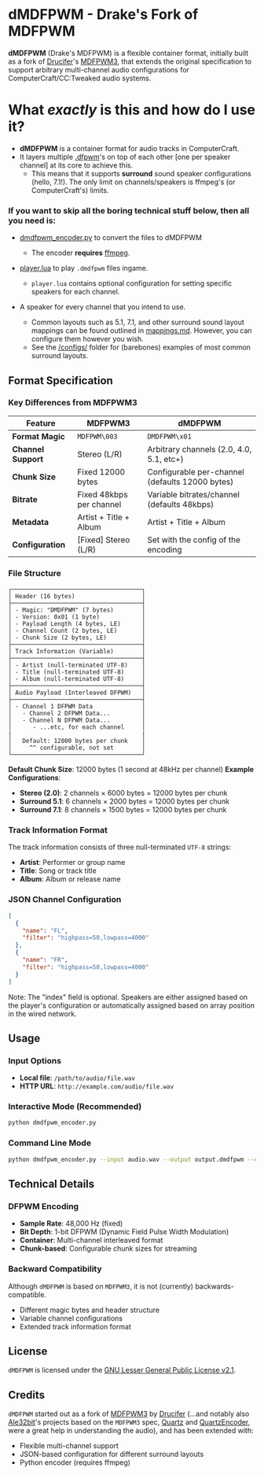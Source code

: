 # dMDFPWM - Drake's Fork of MDFPWM

**dMDFPWM** (Drake's MDFPWM) is a flexible container format, initially built as a fork of [Drucifer](https://github.com/drucifer-sc)'s [MDFPWM3](https://github.com/drucifer-sc/MDFPWM3), that extends the original specification to support arbitrary multi-channel audio configurations for ComputerCraft/CC:Tweaked audio systems.



# What *exactly* is this and how do I use it?
- **dMDFPWM** is a container format for audio tracks in ComputerCraft.
- It layers multiple [.dfpwm](https://tweaked.cc/library/cc.audio.dfpwm.html)'s on top of each other [one per speaker channel] at its core to achieve this.
  - This means that it supports **surround** sound speaker configurations (hello, 7.1!). The only limit on channels/speakers is ffmpeg's (or ComputerCraft's) limits.

### If you want to skip all the boring technical stuff below, then all you need is: 

- [dmdfpwm_encoder.py](https://github.com/drake-dot-o/dMDFPWM/blob/main/dmdfpwm_encoder.py) to convert the files to dMDFPWM
  - The encoder **requires** [ffmpeg](https://www.ffmpeg.org).

- [player.lua](https://github.com/drake-dot-o/dMDFPWM/blob/main/cc/player.lua) to play `.dmdfpwm` files ingame.
  - `player.lua` contains optional configuration for setting specific speakers for each channel.

- A speaker for every channel that you intend to use. 
  - Common layouts such as 5.1, 7.1, and other surround sound layout mappings can be found outlined in [mappings.md](https://github.com/drake-dot-o/dMDFPWM/blob/main/mappings.md). However, you can configure them however you wish. 
  - See the [/configs/](https://github.com/drake-dot-o/dMDFPWM/tree/main/configs) folder for (barebones) examples of most common surround layouts.


## Format Specification

### Key Differences from MDFPWM3

| Feature | MDFPWM3 | dMDFPWM |
|---------|---------|---------|
| **Format Magic** | `MDFPWM\003` | `DMDFPWM\x01` |
| **Channel Support** | Stereo (L/R) | Arbitrary channels (2.0, 4.0, 5.1, etc+) |
| **Chunk Size** | Fixed 12000 bytes | Configurable per-channel (defaults 12000 bytes) |
| **Bitrate** | Fixed 48kbps per channel | Variable bitrates/channel (defaults 48kbps) |
| **Metadata** | Artist + Title + Album | Artist + Title + Album |
| **Configuration** | [Fixed] Stereo (L/R) | Set with the config of the encoding |

### File Structure

```
┌─────────────────────────────────────┐
│ Header (16 bytes)                   │
├─────────────────────────────────────┤
│ - Magic: "DMDFPWM" (7 bytes)        │
│ - Version: 0x01 (1 byte)            │
│ - Payload Length (4 bytes, LE)      │
│ - Channel Count (2 bytes, LE)       │
│ - Chunk Size (2 bytes, LE)          │
├─────────────────────────────────────┤
│ Track Information (Variable)        │
├─────────────────────────────────────┤
│ - Artist (null-terminated UTF-8)    │
│ - Title (null-terminated UTF-8)     │
│ - Album (null-terminated UTF-8)     │
├─────────────────────────────────────┤
│ Audio Payload (Interleaved DFPWM)   │
├─────────────────────────────────────┤
│ - Channel 1 DFPWM Data              │
│   - Channel 2 DFPWM Data...         │
│   - Channel N DFPWM Data...         │
│      - ...etc, for each channel     │
|                                     |
│   Default: 12000 bytes per chunk    │
│     ^^ configurable, not set        │
└─────────────────────────────────────┘
```

**Default Chunk Size**: 12000 bytes (1 second at 48kHz per channel)
**Example Configurations**:
- **Stereo (2.0)**: 2 channels × 6000 bytes = 12000 bytes per chunk
- **Surround 5.1**: 6 channels × 2000 bytes = 12000 bytes per chunk
- **Surround 7.1**: 8 channels × 1500 bytes = 12000 bytes per chunk

### Track Information Format

The track information consists of three null-terminated `UTF-8` strings:
- **Artist**: Performer or group name
- **Title**: Song or track title
- **Album**: Album or release name

### JSON Channel Configuration

```json
[
  {
    "name": "FL",
    "filter": "highpass=50,lowpass=4000"
  },
  {
    "name": "FR",
    "filter": "highpass=50,lowpass=4000"
  }
]
```

Note: The "index" field is optional. Speakers are either assigned based on the player's configuration or automatically assigned based on array position in the wired network.

## Usage

### Input Options
- **Local file**: `/path/to/audio/file.wav`
- **HTTP URL**: `http://example.com/audio/file.wav`

### Interactive Mode (Recommended)
```bash
python dmdfpwm_encoder.py
```

### Command Line Mode
```bash
python dmdfpwm_encoder.py --input audio.wav --output output.dmdfpwm --config configs/surround_7.1.json
```

## Technical Details

### DFPWM Encoding
- **Sample Rate**: 48,000 Hz (fixed)
- **Bit Depth**: 1-bit DFPWM (Dynamic Field Pulse Width Modulation)
- **Container**: Multi-channel interleaved format
- **Chunk-based**: Configurable chunk sizes for streaming

### Backward Compatibility
Although `dMDFPWM` is based on `MDFPWM3`, it is not (currently) backwards-compatible.
- Different magic bytes and header structure
- Variable channel configurations
- Extended track information format

## License

`dMDFPWM` is licensed under the [GNU Lesser General Public License v2.1](https://www.gnu.org/licenses/old-licenses/lgpl-2.1.en.html).

## Credits

`dMDFPWM` started out as a fork of [MDFPWM3](https://github.com/drucifer-sc/MDFPWM3) by [Drucifer](https://github.com/drucifer-sc) (...and notably also [Ale32bit](https://github.com/Ale32bit)'s projects based on the `MDFPWM3` spec, [Quartz](https://github.com/Ale32bit/Quartz) and [QuartzEncoder](https://github.com/Ale32bit/QuartzEncoder/), were a great help in understanding the audio), and has been extended with:
- Flexible multi-channel support
- JSON-based configuration for different surround layouts
- Python encoder (requires ffmpeg)